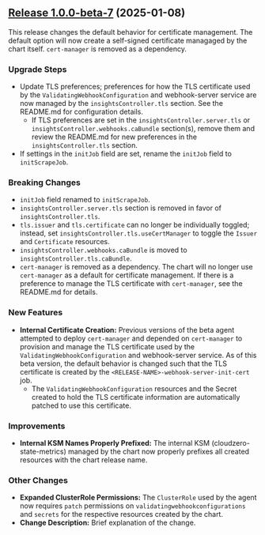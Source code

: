## [Release 1.0.0-beta-7](https://github.com/Cloudzero/cloudzero-agent/compare/v0.0.28...v1.0.0-beta-7) (2025-01-08)

This release changes the default behavior for certificate management. The default option will now create a self-signed certificate managaged by the chart itself. `cert-manager` is removed as a dependency.

### Upgrade Steps
* Update TLS preferences; preferences for how the TLS certificate used by the `ValidatingWebhookConfiguration` and webhook-server service are now managed by the `insightsController.tls` section. See the README.md for configuration details.
    * If TLS preferences are set in the `insightsController.server.tls` or `insightsController.webhooks.caBundle` section(s), remove them and review the README.md for new preferences in the `insightsController.tls` section.
* If settings in the `initJob` field are set, rename the `initJob` field to `initScrapeJob`.

### Breaking Changes
* `initJob` field renamed to `initScrapeJob`.
* `insightsController.server.tls` section is removed in favor of `insightsController.tls`.
* `tls.issuer` and `tls.certificate` can no longer be individually toggled; instead, set `insightsController.tls.useCertManager` to toggle the `Issuer` and `Certificate` resources.
* `insightsController.webhooks.caBundle` is moved to `insightsController.tls.caBundle`.
* `cert-manager` is removed as a dependency. The chart will no longer use `cert-manager` as a default for certificate management. If there is a preference to manage the TLS certificate with `cert-manager`, see the README.md for details.

### New Features
* **Internal Certificate Creation:** Previous versions of the beta agent attempted to deploy `cert-manager` and depended on `cert-manager` to provision and manage the TLS certificate used by the `ValidatingWebhookConfiguration` and webhook-server service. As of this beta version, the default behavior is changed such that the TLS certificate is created by the `<RELEASE-NAME>-webhook-server-init-cert` job.
    * The `ValidatingWebhookConfiguration` resources and the Secret created to hold the TLS certificate information are automatically patched to use this certificate.


### Improvements
* **Internal KSM Names Properly Prefixed:** The internal KSM (cloudzero-state-metrics) managed by the chart now properly prefixes all created resources with the chart release name.

### Other Changes
* **Expanded ClusterRole Permissions:** The `ClusterRole` used by the agent now requires `patch` permissions on `validatingwebhookconfigurations` and `secrets` for the respective resources created by the chart.
* **Change Description:** Brief explanation of the change.